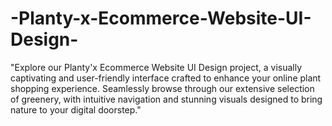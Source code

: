 # -Planty-x-Ecommerce-Website-UI-Design-
"Explore our Planty'x Ecommerce Website UI Design project, a visually captivating and user-friendly interface crafted to enhance your online plant shopping experience. Seamlessly browse through our extensive selection of greenery, with intuitive navigation and stunning visuals designed to bring nature to your digital doorstep."
